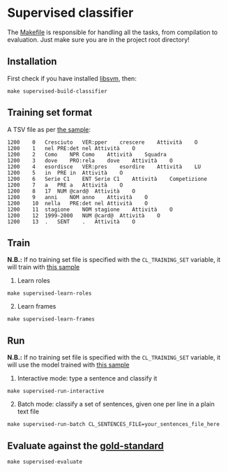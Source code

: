 # Supervised classifier
The [Makefile](../../blob/master/Makefile) is responsible for handling all the tasks, from compilation to evaluation.
Just make sure you are in the project root directory!

## Installation
First check if you have installed [libsvm](http://www.csie.ntu.edu.tw/~cjlin/libsvm/), then:
```
make supervised-build-classifier
```

## Training set format
A TSV file as per [the sample](resources/training.sample):
```
1200	0	Cresciuto	VER:pper	crescere	Attività	O
1200	1	nel	PRE:det	nel	Attività	O
1200	2	Como	NPR	Como	Attività	Squadra
1200	3	dove	PRO:rela	dove	Attività	O
1200	4	esordisce	VER:pres	esordire	Attività	LU
1200	5	in	PRE	in	Attività	O
1200	6	Serie C1	ENT	Serie C1	Attività	Competizione
1200	7	a	PRE	a	Attività	O
1200	8	17	NUM	@card@	Attività	O
1200	9	anni	NOM	anno	Attività	O
1200	10	nella	PRE:det	nel	Attività	O
1200	11	stagione	NOM	stagione	Attività	O
1200	12	1999-2000	NUM	@card@	Attività	O
1200	13	.	SENT	.	Attività	O
```

## Train
**N.B.:** If no training set file is specified with the `CL_TRAINING_SET` variable, it will train with [this sample](resources/training.sample)

1. Learn roles
```
make supervised-learn-roles
```
2. Learn frames
```
make supervised-learn-frames
```

## Run
**N.B.:** If no training set file is specified with the `CL_TRAINING_SET` variable, it will use the model trained with [this sample](resources/training.sample)
1. Interactive mode: type a sentence and classify it
```
make supervised-run-interactive
```

2. Batch mode: classify a set of sentences, given one per line in a plain text file
```
make supervised-run-batch CL_SENTENCES_FILE=your_sentences_file_here
```

## Evaluate against the [gold-standard](../../blob/master/resources/gold-standard.final)
```
make supervised-evaluate
```
